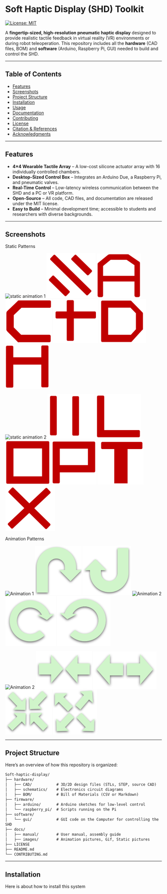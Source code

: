 # Soft Haptic Display (SHD) Toolkit

[![License: MIT](https://img.shields.io/badge/License-MIT-green.svg)](./LICENSE)

A **fingertip-sized, high-resolution pneumatic haptic display** designed to provide realistic tactile feedback in virtual reality (VR) environments or during robot teleoperation. This repository includes all the **hardware** (CAD files, BOM) and **software** (Arduino, Raspberry Pi, GUI) needed to build and control the SHD.

---

## Table of Contents

- [Features](#features)
- [Screenshots](#screenshots)
- [Project Structure](#project-structure)
- [Installation](#installation)
- [Usage](#usage)
- [Documentation](#documentation)
- [Contributing](#contributing)
- [License](#license)
- [Citation & References](#citation--references)
- [Acknowledgments](#acknowledgments)

---

## Features

- **4×4 Wearable Tactile Array** – A low-cost silicone actuator array with 16 individually controlled chambers.
- **Desktop-Sized Control Box** – Integrates an Arduino Due, a Raspberry Pi, and pneumatic valves.
- **Real-Time Control** – Low-latency wireless communication between the SHD and a PC or VR platform.
- **Open-Source** – All code, CAD files, and documentation are released under the MIT license.
- **Easy to Build** – Minimal development time; accessible to students and researchers with diverse backgrounds.

---

## Screenshots

Static Patterns
<p>
  <img src="Docs/Images/Gif/static_1.gif" alt="static animation 1" width="160" />
  <img src="Docs/Images/Static/1.png" alt="static 1" width="157" />
  <img src="Docs/Images/Static/2.png" alt="static 2" width="142" />
  <img src="Docs/Images/Static/3.png" alt="static 3" width="150" />
  <img src="Docs/Images/Static/4.png" alt="static 4" width="145" />
  <img src="Docs/Images/Static/5.png" alt="static 5" width="151" />
  <img src="Docs/Images/Static/6.png" alt="static 6" width="142" />
  
</p>

<p>
  <img src="Docs/Images/Gif/static_2.gif" alt="static animation 2" width="160" />
  <img src="Docs/Images/Static/7.png" alt="static 7" width="150" />
  <img src="Docs/Images/Static/8.png" alt="static 8" width="148" />
  <img src="Docs/Images/Static/9.png" alt="static 9" width="145" />
  <img src="Docs/Images/Static/10.png" alt="static 10" width="145" />
  <img src="Docs/Images/Static/11.png" alt="static 11" width="148" />
  <img src="Docs/Images/Static/12.png" alt="static 12" width="160" />
  
</p>


Animation Patterns
<p>
  <img src="Docs/Images/Gif/1.gif" alt="Animation 1" width="160" />
  <img src="Docs/Images/Animation/5.png" alt="Animation 5" width="150" />
  <img src="Docs/Images/Animation/6.png" alt="Animation 6" width="155" />
  <img src="Docs/Images/Gif/2.gif" alt="Animation 2" width="160" />
  <img src="Docs/Images/Animation/7.png" alt="Animation 5" width="163" />
  <img src="Docs/Images/Animation/8.png" alt="Animation 6" width="172" />
  
</p>

<p>
  <img src="Docs/Images/Gif/3.gif" alt="Animation 2" width="150" />
  <img src="Docs/Images/Animation/9.png" alt="Animation 5" width="180" />
  <img src="Docs/Images/Animation/10.png" alt="Animation 6" width="205" />
  <img src="Docs/Images/Animation/11.png" alt="Animation 5" width="150" />
  <img src="Docs/Images/Animation/12.png" alt="Animation 6" width="142" />
  
</p>


---

## Project Structure

Here’s an overview of how this repository is organized:

```plaintext
Soft-haptic-display/
├── hardware/
│   ├── CAD/           # 3D/2D design files (STLs, STEP, source CAD)
│   ├── schematics/    # Electronics circuit diagrams
│   ├── BOM/           # Bill of Materials (CSV or Markdown)
├── firmware/
│   ├── arduino/       # Arduino sketches for low-level control
│   └── raspberry_pi/  # Scripts running on the Pi
├── software/
│   └── gui/           # GUI code on the Computer for controlling the SHD
├── docs/
│   ├── manual/        # User manual, assembly guide
│   ├── images/        # Animation pictures, Gif, Static pictures
├── LICENSE
├── README.md
└── CONTRIBUTING.md

```
--- 

## Installation

Here is about how to install this system